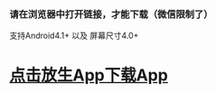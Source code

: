 
### 请在浏览器中打开链接，才能下载（微信限制了）
支持Android4.1+ 以及 屏幕尺寸4.0+
#  <a href='https://github.com/While1true/mahaLives/blob/master/lives_v1.1.2_2019-04-05_release.apk?raw=true'>点击放生App下载App</a>

